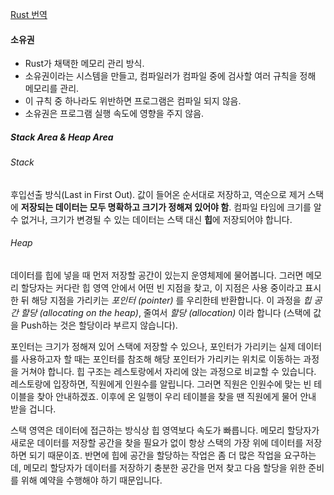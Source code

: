 
[Rust 번역](https://doc.rust-kr.org/title-page.html)

#### 소유권
- Rust가 채택한 메모리 관리 방식.  
- 소유권이라는 시스템을 만들고, 컴파일러가 컴파일 중에 검사할 여러 규칙을 정해 메모리를 관리. 
- 이 규칙 중 하나라도 위반하면 프로그램은 컴파일 되지 않음.
- 소유권은 프로그램 실행 속도에 영향을 주지 않음.
##### Stack Area & Heap Area 
###### Stack
후입선출 방식(Last in First Out). 값이 들어온 순서대로 저장하고, 역순으로 제거
스택에 **저장되는 데이터는 모두 명확하고 크기가 정해져 있어야 함**.
컴파일 타임에 크기를 알 수 없거나, 크기가 변경될 수 있는 데이터는 스택 대신 **힙**에 저장되어야 합니다.

###### Heap
데이터를 힙에 넣을 때 먼저 저장할 공간이 있는지 운영체제에 물어봅니다. 그러면 메모리 할당자는 커다란 힙 영역 안에서 어떤 빈 지점을 찾고, 이 지점은 사용 중이라고 표시한 뒤 해당 지점을 가리키는 _포인터 (pointer)_ 를 우리한테 반환합니다. 이 과정을 _힙 공간 할당 (allocating on the heap)_, 줄여서 _할당 (allocation)_ 이라 합니다 (스택에 값을 Push하는 것은 할당이라 부르지 않습니다).

 포인터는 크기가 정해져 있어 스택에 저장할 수 있으나, 포인터가 가리키는 실제 데이터를 사용하고자 할 때는 포인터를 참조해 해당 포인터가 가리키는 위치로 이동하는 과정을 거쳐야 합니다. 힙 구조는 레스토랑에서 자리에 앉는 과정으로 비교할 수 있습니다. 레스토랑에 입장하면, 직원에게 인원수를 알립니다. 그러면 직원은 인원수에 맞는 빈 테이블을 찾아 안내하겠죠. 이후에 온 일행이 우리 테이블을 찾을 땐 직원에게 물어 안내 받을 겁니다.
 
스택 영역은 데이터에 접근하는 방식상 힙 영역보다 속도가 빠릅니다. 메모리 할당자가 새로운 데이터를 저장할 공간을 찾을 필요가 없이 항상 스택의 가장 위에 데이터를 저장하면 되기 때문이죠. 반면에 힙에 공간을 할당하는 작업은 좀 더 많은 작업을 요구하는데, 메모리 할당자가 데이터를 저장하기 충분한 공간을 먼저 찾고 다음 할당을 위한 준비를 위해 예약을 수행해야 하기 때문입니다.